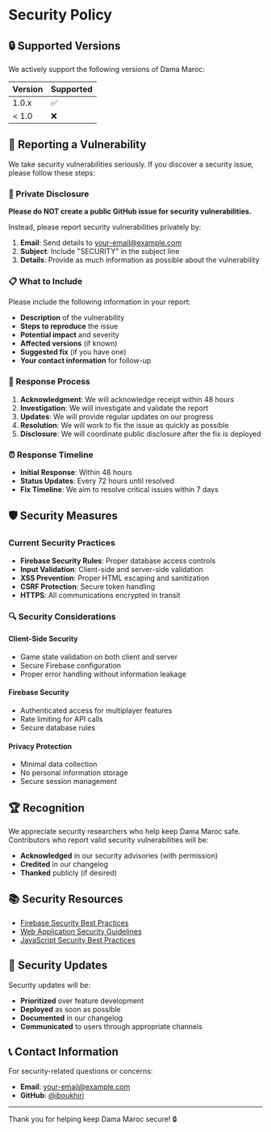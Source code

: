 # Security Policy

## 🔒 Supported Versions

We actively support the following versions of Dama Maroc:

| Version | Supported          |
| ------- | ------------------ |
| 1.0.x   | :white_check_mark: |
| < 1.0   | :x:                |

## 🚨 Reporting a Vulnerability

We take security vulnerabilities seriously. If you discover a security issue, please follow these steps:

### 📧 Private Disclosure

**Please do NOT create a public GitHub issue for security vulnerabilities.**

Instead, please report security vulnerabilities privately by:

1. **Email**: Send details to [your-email@example.com](mailto:your-email@example.com)
2. **Subject**: Include "SECURITY" in the subject line
3. **Details**: Provide as much information as possible about the vulnerability

### 📋 What to Include

Please include the following information in your report:

- **Description** of the vulnerability
- **Steps to reproduce** the issue
- **Potential impact** and severity
- **Affected versions** (if known)
- **Suggested fix** (if you have one)
- **Your contact information** for follow-up

### 🔄 Response Process

1. **Acknowledgment**: We will acknowledge receipt within 48 hours
2. **Investigation**: We will investigate and validate the report
3. **Updates**: We will provide regular updates on our progress
4. **Resolution**: We will work to fix the issue as quickly as possible
5. **Disclosure**: We will coordinate public disclosure after the fix is deployed

### ⏰ Response Timeline

- **Initial Response**: Within 48 hours
- **Status Updates**: Every 72 hours until resolved
- **Fix Timeline**: We aim to resolve critical issues within 7 days

## 🛡️ Security Measures

### Current Security Practices

- **Firebase Security Rules**: Proper database access controls
- **Input Validation**: Client-side and server-side validation
- **XSS Prevention**: Proper HTML escaping and sanitization
- **CSRF Protection**: Secure token handling
- **HTTPS**: All communications encrypted in transit

### 🔍 Security Considerations

#### Client-Side Security
- Game state validation on both client and server
- Secure Firebase configuration
- Proper error handling without information leakage

#### Firebase Security
- Authenticated access for multiplayer features
- Rate limiting for API calls
- Secure database rules

#### Privacy Protection
- Minimal data collection
- No personal information storage
- Secure session management

## 🏆 Recognition

We appreciate security researchers who help keep Dama Maroc safe. Contributors who report valid security vulnerabilities will be:

- **Acknowledged** in our security advisories (with permission)
- **Credited** in our changelog
- **Thanked** publicly (if desired)

## 📚 Security Resources

- [Firebase Security Best Practices](https://firebase.google.com/docs/rules/security)
- [Web Application Security Guidelines](https://owasp.org/www-project-web-security-testing-guide/)
- [JavaScript Security Best Practices](https://cheatsheetseries.owasp.org/cheatsheets/JavaScript_Security_Cheat_Sheet.html)

## 🔄 Security Updates

Security updates will be:
- **Prioritized** over feature development
- **Deployed** as soon as possible
- **Documented** in our changelog
- **Communicated** to users through appropriate channels

## 📞 Contact Information

For security-related questions or concerns:

- **Email**: [your-email@example.com](mailto:your-email@example.com)
- **GitHub**: [@iboukhiri](https://github.com/iboukhiri)

---

Thank you for helping keep Dama Maroc secure! 🔒 